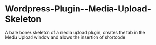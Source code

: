 Wordpress-Plugin--Media-Upload-Skeleton
=======================================

A bare bones skeleton of a media upload plugin, creates the tab in the Media Upload window and allows the insertion of shortcode